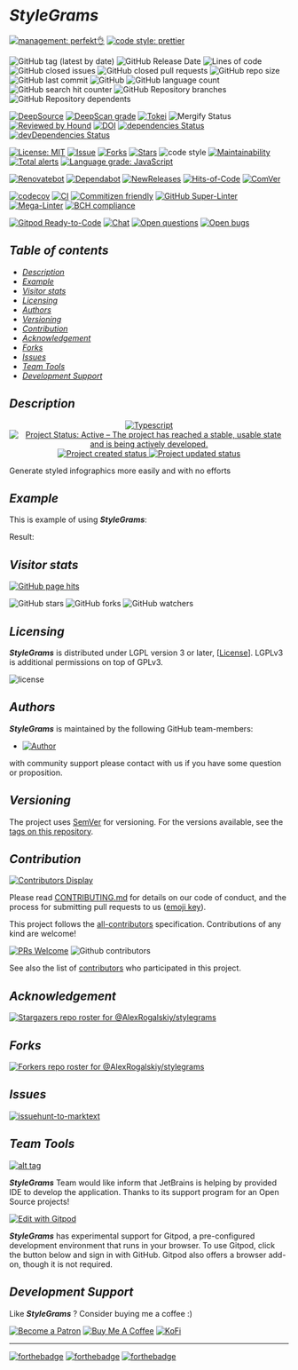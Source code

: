 # *StyleGrams*

[![management: perfekt👌](https://img.shields.io/badge/management-perfekt👌-red.svg)](https://github.com/lekterable/perfekt)
[![code style: prettier](https://img.shields.io/badge/code_style-prettier-ff69b4.svg)](https://github.com/prettier/prettier)

![GitHub tag (latest by date)](https://img.shields.io/github/v/tag/AlexRogalskiy/stylegrams)
![GitHub Release Date](https://img.shields.io/github/release-date/AlexRogalskiy/stylegrams)
![Lines of code](https://tokei.rs/b1/github/AlexRogalskiy/stylegrams?category=lines)
![GitHub closed issues](https://img.shields.io/github/issues-closed/AlexRogalskiy/stylegrams)
![GitHub closed pull requests](https://img.shields.io/github/issues-pr-closed/AlexRogalskiy/stylegrams)
![GitHub repo size](https://img.shields.io/github/repo-size/AlexRogalskiy/stylegrams)
![GitHub last commit](https://img.shields.io/github/last-commit/AlexRogalskiy/stylegrams)
![GitHub](https://img.shields.io/github/license/AlexRogalskiy/stylegrams)
![GitHub language count](https://img.shields.io/github/languages/count/AlexRogalskiy/stylegrams)
![GitHub search hit counter](https://img.shields.io/github/search/AlexRogalskiy/stylegrams/goto)
![GitHub Repository branches](https://badgen.net/github/branches/AlexRogalskiy/stylegrams)
![GitHub Repository dependents](https://badgen.net/github/dependents-repo/AlexRogalskiy/stylegrams)

[![DeepSource](https://deepsource.io/gh/AlexRogalskiy/stylegrams.svg/?label=active+issues\&show_trend=true)](https://deepsource.io/gh/AlexRogalskiy/stylegrams/?ref=repository-badge)
[![DeepScan grade](https://deepscan.io/api/teams/11946/projects/16324/branches/347430/badge/grade.svg)](https://deepscan.io/dashboard#view=project\&tid=11946\&pid=16324\&bid=347430)
[![Tokei](https://tokei.rs/b1/github/AlexRogalskiy/stylegrams?category=lines)](https://github.com/XAMPPRocky/tokei)
![Mergify Status](https://img.shields.io/endpoint.svg?url=https://gh.mergify.io/badges/AlexRogalskiy/stylegrams)
[![Reviewed by Hound](https://img.shields.io/badge/Reviewed_by-Hound-8E64B0.svg)](https://houndci.com)
[![DOI](https://zenodo.org/badge/348836186.svg)](https://zenodo.org/badge/latestdoi/348836186)
[![dependencies Status](https://status.david-dm.org/gh/AlexRogalskiy/stylegrams.svg)](https://david-dm.org/AlexRogalskiy/stylegrams)
[![devDependencies Status](https://status.david-dm.org/gh/AlexRogalskiy/stylegrams.svg)](https://david-dm.org/AlexRogalskiy/stylegrams?type=dev)

[![License: MIT](https://img.shields.io/badge/License-MIT-yellow.svg)](https://raw.githubusercontent.com/alexrogalskiy/stylegrams/master/LICENSE?token=AH44ZFH7IF2KSEDK7LSIW3C7YOFYC)
[![Issue](https://img.shields.io/github/issues/alexrogalskiy/stylegrams)](https://img.shields.io/github/issues/alexrogalskiy/stylegrams)
[![Forks](https://img.shields.io/github/forks/alexrogalskiy/stylegrams)](https://img.shields.io/github/forks/alexrogalskiy/stylegrams)
[![Stars](https://img.shields.io/github/stars/alexrogalskiy/stylegrams)](https://img.shields.io/github/stars/alexrogalskiy/stylegrams)
![code style](https://img.shields.io/badge/code_style-prettier-ff69b4.svg?style=flat-square)
[![Maintainability](https://api.codeclimate.com/v1/badges/786e2acd7dc4668eaab3/maintainability)](https://codeclimate.com/github/AlexRogalskiy/stylegrams/maintainability)
[![Total alerts](https://img.shields.io/lgtm/alerts/g/AlexRogalskiy/stylegrams.svg?logo=lgtm\&logoWidth=18)](https://lgtm.com/projects/g/AlexRogalskiy/stylegrams/alerts/)
[![Language grade: JavaScript](https://img.shields.io/lgtm/grade/javascript/g/AlexRogalskiy/stylegrams.svg?logo=lgtm\&logoWidth=18)](https://lgtm.com/projects/g/AlexRogalskiy/stylegrams/context:javascript)

[![Renovatebot](https://badgen.net/badge/renovate/enabled/green?cache=300)](https://renovatebot.com/)
[![Dependabot](https://img.shields.io/badge/dependabot-enabled-1f8ceb.svg?style=flat-square)](https://dependabot.com/)
[![NewReleases](https://newreleases.io/badge.svg)](https://newreleases.io/github/AlexRogalskiy/stylegrams)
[![Hits-of-Code](https://hitsofcode.com/github/AlexRogalskiy/stylegrams)](https://hitsofcode.com/github/AlexRogalskiy/stylegrams/view)
[![ComVer](https://img.shields.io/badge/ComVer-compliant-brightgreen.svg)][tags]

[![codecov](https://codecov.io/gh/AlexRogalskiy/stylegrams/branch/master/graph/badge.svg?token=em7lBIqGcQ)](https://codecov.io/gh/AlexRogalskiy/stylegrams)
[![CI](https://github.com/AlexRogalskiy/stylegrams/workflows/CI/badge.svg)](https://github.com/AlexRogalskiy/stylegrams/actions/workflows/build.yml)
[![Commitizen friendly](https://img.shields.io/badge/commitizen-friendly-brightgreen.svg)](http://commitizen.github.io/cz-cli/)
[![GitHub Super-Linter](https://github.com/AlexRogalskiy/stylegrams/workflows/Lint%20Code%20Base/badge.svg)](https://github.com/marketplace/actions/super-linter)
[![Mega-Linter](https://github.com/AlexRogalskiy/stylegrams/workflows/Mega-Linter/badge.svg?branch=master)](https://github.com/AlexRogalskiy/stylegrams/actions?query=workflow%3AMega-Linter+branch%3Amaster)
[![BCH compliance](https://bettercodehub.com/edge/badge/AlexRogalskiy/stylegrams?branch=master)](https://bettercodehub.com/)

[![Gitpod Ready-to-Code](https://img.shields.io/badge/Gitpod-Ready--to--Code-blue?logo=gitpod)](https://gitpod.io/#https://github.com/AlexRogalskiy/stylegrams)
[![Chat](https://img.shields.io/badge/chat-discussions-success.svg)](https://github.com/AlexRogalskiy/stylegrams/discussions)
[![Open questions](https://img.shields.io/badge/Open-questions-blue.svg?style=flat-curved)](https://github.com/AlexRogalskiy/stylegrams/labels/question)
[![Open bugs](https://img.shields.io/badge/Open-bugs-red.svg?style=flat-curved)](https://github.com/AlexRogalskiy/stylegrams/labels/bug)

## *Table of contents*

- [*Description*](#description)
- [*Example*](#example)
- [*Visitor stats*](#visitor-stats)
- [*Licensing*](#licensing)
- [*Authors*](#authors)
- [*Versioning*](#versioning)
- [*Contribution*](#contribution)
- [*Acknowledgement*](#acknowledgement)
- [*Forks*](#forks)
- [*Issues*](#issues)
- [*Team Tools*](#team-tools)
- [*Development Support*](#development-support)

## *Description*

<p align="center" style="text-align:center;">
    <a href="https://www.typescriptlang.org/">
        <img src="https://img.shields.io/badge/typescript%20-%23323330.svg?&logo=typescript&logoColor=%23F7DF1E" alt="Typescript" />
    </a>
    <a href="https://www.repostatus.org/#active">
        <img src="https://img.shields.io/badge/Project%20Status-Active-brightgreen" alt="Project Status: Active – The project has reached a stable, usable state and is being actively developed." />
    </a>
    <a href="https://badges.pufler.dev">
        <img src="https://badges.pufler.dev/created/AlexRogalskiy/stylegrams" alt="Project created status" />
    </a>
    <a href="https://badges.pufler.dev">
        <img src="https://badges.pufler.dev/updated/AlexRogalskiy/stylegrams" alt="Project updated status" />
    </a>
</p>

Generate styled infographics more easily and with no efforts

## *Example*

This is example of using ***StyleGrams***:

Result:

## *Visitor stats*

[![GitHub page hits](https://hits.seeyoufarm.com/api/count/incr/badge.svg?url=https%3A%2F%2Fgithub.com%2FAlexRogalskiy%2Fstylegrams\&count_bg=%2379C83D\&title_bg=%23555555\&icon=\&icon_color=%23E7E7E7\&title=hits\&edge_flat=true)](https://hits.seeyoufarm.com)

![GitHub stars](https://img.shields.io/github/stars/AlexRogalskiy/stylegrams?style=social)
![GitHub forks](https://img.shields.io/github/forks/AlexRogalskiy/stylegrams?style=social)
![GitHub watchers](https://img.shields.io/github/watchers/AlexRogalskiy/stylegrams?style=social)

## *Licensing*

***StyleGrams*** is distributed under LGPL version 3 or later, \[[License](https://github.com/AlexRogalskiy/stylegrams/blob/master/LICENSE)]. LGPLv3 is additional
permissions on top of GPLv3.

![license](https://user-images.githubusercontent.com/19885116/48661948-6cf97e80-ea7a-11e8-97e7-b45332a13e49.png)

## *Authors*

***StyleGrams*** is maintained by the following GitHub team-members:

- [![Author](https://img.shields.io/badge/author-AlexRogalskiy-FB8F0A)](https://github.com/AlexRogalskiy)

with community support please contact with us if you have some question or proposition.

## *Versioning*

The project uses [SemVer](http://semver.org/) for versioning. For the versions available, see the [tags on this repository][tags].

## *Contribution*

[![Contributors Display](https://badges.pufler.dev/contributors/AlexRogalskiy/stylegrams?size=50\&padding=5\&bots=true)](https://badges.pufler.dev)

Please read
[CONTRIBUTING.md](https://github.com/AlexRogalskiy/stylegrams/blob/master/.github/CONTRIBUTING.md)
for details on our code of conduct, and the process for submitting pull requests to us
([emoji key](https://allcontributors.org/docs/en/emoji-key)).

This project follows the [all-contributors](https://github.com/all-contributors/all-contributors)
specification. Contributions of any kind are welcome!

[![PRs Welcome](https://img.shields.io/badge/PRs-welcome-brightgreen.svg?style=flat-square)](http://makeapullrequest.com)
![Github contributors](https://img.shields.io/github/all-contributors/AlexRogalskiy/stylegrams)

See also the list of [contributors][contributors] who participated in this project.

## *Acknowledgement*

[![Stargazers repo roster for @AlexRogalskiy/stylegrams](https://reporoster.com/stars/AlexRogalskiy/stylegrams)][stars]

## *Forks*

[![Forkers repo roster for @AlexRogalskiy/stylegrams](https://reporoster.com/forks/AlexRogalskiy/stylegrams)][forkers]

## *Issues*

[![issuehunt-to-marktext](https://issuehunt.io/static/embed/issuehunt-button-v1.svg)](https://issuehunt.io/r/AlexRogalskiy/stylegrams)

## *Team Tools*

[![alt tag](http://pylonsproject.org/img/logo-jetbrains.png)](https://www.jetbrains.com/)

***StyleGrams*** Team would like inform that JetBrains is helping by provided IDE to develop the application. Thanks to its support program for an Open Source projects!

[![Edit with Gitpod](https://gitpod.io/button/open-in-gitpod.svg)](https://gitpod.io/#https://github.com/AlexRogalskiy/stylegrams)

***StyleGrams*** has experimental support for Gitpod, a pre-configured development environment that runs in your browser. To use Gitpod, click the button below and sign in with GitHub. Gitpod also offers a browser add-on, though it is not required.

## *Development Support*

Like ***StyleGrams*** ? Consider buying me a coffee :)

[![Become a Patron](https://img.shields.io/badge/Become_Patron-Support_me_on_Patreon-blue.svg?style=flat-square\&logo=patreon\&color=e64413)](https://www.patreon.com/alexrogalskiy)
[![Buy Me A Coffee](https://img.shields.io/badge/Donate-Buy%20me%20a%20coffee-yellow.svg?logo=buy%20me%20a%20coffee)](https://www.buymeacoffee.com/AlexRogalskiy)
[![KoFi](https://img.shields.io/badge/Donate-Buy%20me%20a%20coffee-yellow.svg?logo=ko-fi)](https://ko-fi.com/alexrogalskiy)

***

[![forthebadge](https://img.shields.io/badge/made%20with-%20typescript-C1282D.svg?logo=typescript\&style=for-the-badge)](https://www.typescriptlang.org/)
[![forthebadge](https://img.shields.io/badge/powered%20by-%20github-7116FB.svg?logo=github\&style=for-the-badge)](https://github.com/)
[![forthebadge](https://img.shields.io/badge/build%20with-%20%E2%9D%A4-B6FF9B.svg?logo=heart\&style=for-the-badge)](https://forthebadge.com/)

[repo]: https://github.com/AlexRogalskiy/stylegrams

[tags]: https://github.com/AlexRogalskiy/stylegrams/tags

[issues]: https://github.com/AlexRogalskiy/stylegrams/issues

[pulls]: https://github.com/AlexRogalskiy/stylegrams/pulls

[wiki]: https://github.com/AlexRogalskiy/stylegrams/wiki

[stars]: https://github.com/AlexRogalskiy/stylegrams/stargazers

[forkers]: https://github.com/AlexRogalskiy/stylegrams/network/members

[contributors]: https://github.com/AlexRogalskiy/stylegrams/graphs/contributors
